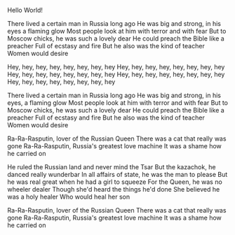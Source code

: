 Hello World!

There lived a certain man in Russia long ago
He was big and strong, in his eyes a flaming glow
Most people look at him with terror and with fear
But to Moscow chicks, he was such a lovely dear
He could preach the Bible like a preacher
Full of ecstasy and fire
But he also was the kind of teacher
Women would desire

Hey, hey, hey, hey, hey, hey, hey, hey
Hey, hey, hey, hey, hey, hey, hey, hey
Hey, hey, hey, hey, hey, hey, hey, hey
Hey, hey, hey, hey, hey, hey, hey, hey
Hey, hey, hey, hey, hey, hey, hey, hey

There lived a certain man in Russia long ago
He was big and strong, in his eyes, a flaming glow
Most people look at him with terror and with fear
But to Moscow chicks, he was such a lovely dear
He could preach the Bible like a preacher
Full of ecstasy and fire
But he also was the kind of teacher
Women would desire

Ra-Ra-Rasputin, lover of the Russian Queen
There was a cat that really was gone
Ra-Ra-Rasputin, Russia's greatest love machine
It was a shame how he carried on

He ruled the Russian land and never mind the Tsar
But the kazachok, he danced really wunderbar
In all affairs of state, he was the man to please
But he was real great when he had a girl to squeeze
For the Queen, he was no wheeler dealer
Though she'd heard the things he'd done
She believed he was a holy healer
Who would heal her son

Ra-Ra-Rasputin, lover of the Russian Queen
There was a cat that really was gone
Ra-Ra-Rasputin, Russia's greatest love machine
It was a shame how he carried on